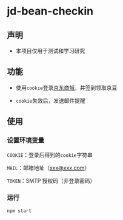 # jd-bean-checkin

## 声明

- 本项目仅用于测试和学习研究

## 功能

- 使用`cookie`登录[京东商城](https://www.m.jd.com)，并签到领取京豆

- `cookie`失效后，发送邮件提醒

## 使用

### 设置环境变量

`COOKIE`：登录后得到的`cookie`字符串

`MAIL`：邮箱地址（xxx@xxx.com）

`TOKEN`：SMTP 授权码（非登录密码）

### 运行

```js
npm start
```
